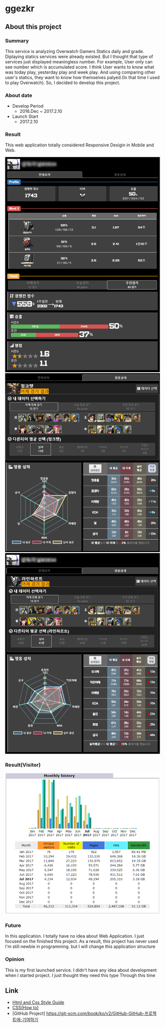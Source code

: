 # ggezkr

## About this project

### Summary
This service is analyzing Overwatch Gamers Statics daily and grade. Diplaying statics services were already existed. But I thought that type of services just displayed meaningless number. For example, User only can see number which is accumulated score. I think User wants to know what was today play, yesterday play and week play. And using comparing other user's statics, they want to know how themselves palyed.(In that time I used to play Overwatch). So, I decided to develop this project.

### About date
* Develop Period
    * 2016.Dec ~ 2017.2.10
* Launch Start
    * 2017.2.10

### Result
This web application totally considered Responsive Desigin in Mobile and Web.

![Alt Text](/screenshot/screenshot-web-1.png)
![Alt Text](/screenshot/screenshot-web-2.png)
![Alt Text](/screenshot/screenshot-web-3.png)

### Result(Visitor)
![Alt text](/screenshot/2017-07-29_20h26_19.png "Optional Title")

### Future
In this application. I totally have no idea about Web Application. I just focused on the finished this project. As a result, this project has never used 
I'm still newbie in programming. but I will change this application structure

### Opinion
This is my first launched service. I didn't have any idea about development when I started project. I just thought they need this type Through this time


## Link
- [Html and Css Style Guide](https://google.github.io/styleguide/htmlcssguide.html)
- [CSS(How to)](https://www.w3schools.com/howto/)
- [GitHub Project] https://git-scm.com/book/ko/v2/GitHub-GitHub-프로젝트에-기여하기

